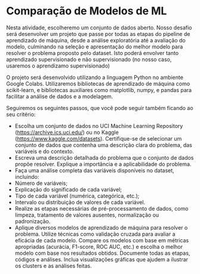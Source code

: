 # Comparação de Modelos de ML

Nesta atividade, escolheremo um conjunto de dados aberto. Nosso desafio será desenvolver um projeto que passe por todas as etapas do pipeline de aprendizado de máquina, desde a análise exploratória até a avaliação do modelo, culminando na seleção e apresentação do melhor modelo para resolver o problema proposto pelo dataset. Isto poderá envolver tanto aprendizado supervisionado e não supervisionado (no nosso caso, usaremos o aprendizamo supervisionado)

 O projeto será desenvolvido utilizando a linguagem Python no ambiente Google Colabs. Utilizaremos bibliotecas de aprendizado de máquina como scikit-learn, e bibliotecas auxiliares como matplotlib, numpy, e pandas para facilitar a análise de dados e a modelagem.

Seguiremos os seguintes passos, que você pode seguir também ficando ao seu critério:

 - Escolha um conjunto de dados no UCI Machine Learning Repository (https://archive.ics.uci.edu/) ou no Kaggle (https://www.kaggle.com/datasets). Certifique-se de selecionar um conjunto de dados que contenha uma descrição clara do problema, das variáveis e do contexto.
 - Escreva uma descrição detalhada do problema que o conjunto de dados propõe resolver. Explique a importância e a aplicabilidade do problema.
 - Faça uma análise completa das variáveis disponíveis no dataset, incluindo:
  - Número de variáveis;
  - Explicação do significado de cada variável;
  - Tipo de cada variável (numérica, categórica, etc.);
  - Intervalo ou distribuição de valores de cada variável.
- Realize as etapas necessárias de pré-processamento de dados, como limpeza, tratamento de valores ausentes, normalização ou padronização.
- Aplique diversos modelos de aprendizado de máquina para resolver o problema. Utilize técnicas como validação cruzada para avaliar a eficácia de cada modelo. Compare os modelos com base em métricas apropriadas (acurácia, F1-score, ROC AUC, etc.) e escolha o melhor modelo com base nos resultados obtidos.
Documente todas as etapas, códigos e análises. Inclua visualizações gráficas que ajudem a ilustrar os clusters e as análises feitas. 
